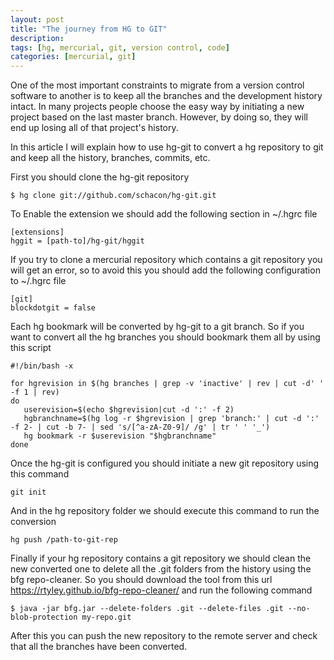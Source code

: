 ```yaml
---
layout: post
title: "The journey from HG to GIT"
description:
tags: [hg, mercurial, git, version control, code]
categories: [mercurial, git]
---
```


One of the most important constraints to migrate from a version control software to another is to keep all the branches and the development history intact. In many projects people choose the easy way by initiating a new project based on the last master branch. However, by doing so, they will end up losing all of that project's history.

In this article I will explain how to use hg-git to convert a hg repository to git and keep all the history, branches, commits, etc.

First you should clone the hg-git repository

    $ hg clone git://github.com/schacon/hg-git.git


To Enable the extension we should add the following section in ~/.hgrc file


    [extensions]
    hggit = [path-to]/hg-git/hggit


If you try to clone a mercurial repository which contains a git repository you will get an error, so to avoid this you should add the following configuration to ~/.hgrc file

    [git]
    blockdotgit = false

Each hg bookmark will be converted by hg-git to a git branch. So if you want to convert all the hg branches you should bookmark them all by using this script

    #!/bin/bash -x

    for hgrevision in $(hg branches | grep -v 'inactive' | rev | cut -d' ' -f 1 | rev)
    do
       userevision=$(echo $hgrevision|cut -d ':' -f 2)
       hgbranchname=$(hg log -r $hgrevision | grep 'branch:' | cut -d ':' -f 2- | cut -b 7- | sed 's/[^a-zA-Z0-9]/ /g' | tr ' ' '_')
       hg bookmark -r $userevision "$hgbranchname"
    done


Once the hg-git is configured you should initiate a new git repository using this command

    git init

And in the hg repository folder we should execute this command to run the conversion

    hg push /path-to-git-rep

Finally if your hg repository contains a git repository we should clean the new converted one to delete all the .git folders from the history using the bfg repo-cleaner. So you should download the tool from this url https://rtyley.github.io/bfg-repo-cleaner/ and run the following command 



    $ java -jar bfg.jar --delete-folders .git --delete-files .git --no-blob-protection my-repo.git

After this you can push the new repository to the remote server and check that all the branches have been converted.
